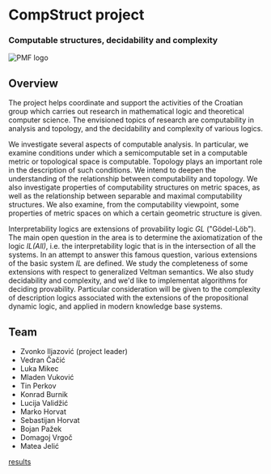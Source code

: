 # CompStruct project

### Computable structures, decidability and complexity

![PMF logo](/PMF-1.png)

## Overview

The project helps coordinate and support the activities of the Croatian group which carries out research in mathematical logic and theoretical computer science. The envisioned topics of research are computability in analysis and topology, and the decidability and complexity of various logics.

We investigate several aspects of computable analysis. In particular, we examine conditions under which a semicomputable set in a computable metric or topological space is computable. Topology plays an important role in the description of such conditions. We intend to deepen the understanding of the relationship between computability and topology. We also investigate properties of computability structures on metric spaces, as well as the relationship between separable and maximal computability structures. We also examine, from the computability viewpoint, some properties of metric spaces on which a certain geometric structure is given.

Interpretability logics are extensions of provability logic _GL_ ("Gödel-Löb"). The main open question in the area is to determine the axiomatization of the logic _IL(All)_, i.e. the interpretability logic that is in the intersection of all the systems. In an attempt to answer this famous question, various extensions of the basic system _IL_ are defined. We study the completeness of some extensions with respect to generalized Veltman semantics. We also study decidability and complexity, and we'd like to implementat algorithms for deciding provability. Particular consideration will be given to the complexity of description logics associated with the extensions of the propositional dynamic logic, and applied in modern knowledge base systems.

## Team

* Zvonko Iljazović (project leader)
* Vedran Čačić
* Luka Mikec
* Mladen Vuković
* Tin Perkov
* Konrad Burnik
* Lucija Validžić
* Marko Horvat
* Sebastijan Horvat
* Bojan Pažek
* Domagoj Vrgoč
* Matea Jelić

[results](chronology.md)
